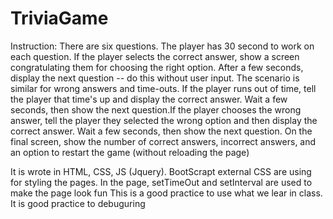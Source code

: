 # TriviaGame
Instruction:
There are six questions. The player has 30 second to work on each question.
If the player selects the correct answer, show a screen congratulating them for choosing the right option. After a few seconds, display the next question -- do this without user input.
The scenario is similar for wrong answers and time-outs.
If the player runs out of time, tell the player that time's up and display the correct answer. Wait a few seconds, then show the next question.If the player chooses the wrong answer, tell the player they selected the wrong option and then display the correct answer. Wait a few seconds, then show the next question. On the final screen, show the number of correct answers, incorrect answers, and an option to restart the game (without reloading the page)

It is wrote in HTML, CSS, JS (Jquery). BootScrapt external CSS are using for styling the pages.
In the page, setTimeOut and setInterval are used to make the page look fun
This is a good practice to use what we lear in class.
It is good practice to debuguring 